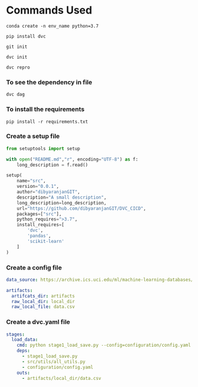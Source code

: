 # Commands Used

```buildoutcfg
conda create -n env_name python=3.7
```

```buildoutcfg
pip install dvc
```

```buildoutcfg
git init
```

```buildoutcfg
dvc init
```

```buildoutcfg
dvc repro
```

### To see the dependency in file
```buildoutcfg
dvc dag
```

### To install the requirements
```buildoutcfg
pip install -r requirements.txt
```

### Create a setup file
```python
from setuptools import setup

with open("README.md","r", encoding="UTF-8") as f:
    long_description = f.read()

setup(
    name="src",
    version="0.0.1",
    author="dibyaranjanGIT",
    description="A small description",
    long_description=long_description,
    url="https://github.com/dibyaranjanGIT/DVC_CICD",
    packages=["src"],
    python_requires=">3.7",
    install_requires=[
        'dvc',
        'pandas',
        'scikit-learn'
    ]
)
```

### Create a config file
```yaml
data_source: https://archive.ics.uci.edu/ml/machine-learning-databases/wine-quality/winequality-red.csv

artifacts:
  artifcats_dir: artifacts
  raw_local_dir: local_dir
  raw_local_file: data.csv

```

### Create a dvc.yaml file
```yaml
stages:
  load_data:
    cmd: python stage1_load_save.py --config=configuration/config.yaml
    deps:
      - stage1_load_save.py
      - src/utils/all_utils.py
      - configuration/config.yaml
    outs:
      - artifacts/local_dir/data.csv

```